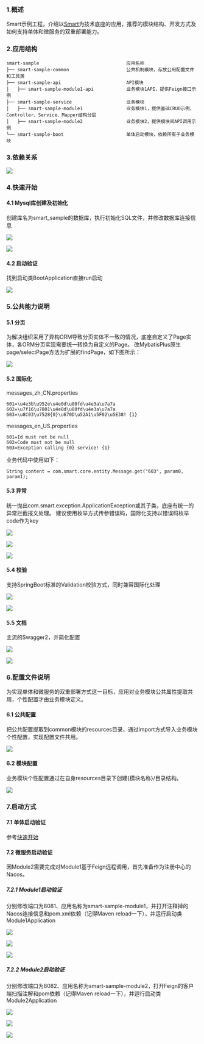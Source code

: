 ### 1.概述

Smart示例工程，介绍以[Smart](https://github.com/a466350665/smart)为技术底座的应用，推荐的模块结构、开发方式及如何支持单体和微服务的双重部署能力。

### 2.应用结构
```
smart-sample                                应用名称
├── smart-sample-common                     公共机制模块，存放公用配置文件和工具类
├── smart-sample-api                        API模块
│   ├── smart-sample-module1-api            业务模块1API，提供Feign接口示例
├── smart-sample-service                    业务模块
│   ├── smart-sample-module1                业务模块1，提供基础CRUD示例，Controller、Service、Mapper结构分层
│   ├── smart-sample-module2                业务模块2，提供模块间API调用示例
└── smart-sample-boot                       单体启动模块，依赖所有子业务模块
```

### 3.依赖关系

![](./image/relationship.png)

### 4.快速开始

#### 4.1 Mysql库创建及初始化
创建库名为smart_sample的数据库，执行初始化SQL文件，并修改数据库连接信息

![](./image/20.png)

![](./image/21.png)

#### 4.2 启动验证
找到启动类BootApplication直接run启动

![](./image/11.png)

### 5.公共能力说明

#### 5.1 分页
为解决组织采用了异构ORM导致分页实体不一致的情况，底座自定义了Page实体，各ORM分页实现需要统一转换为自定义的Page。
改MybatisPlus原生page/selectPage方法为扩展的findPage，如下图所示：

![](./image/01.jpg)

#### 5.2 国际化
messages_zh_CN.properties
```
601=\u4e3b\u952e\u4e0d\u80fd\u4e3a\u7a7a
602=\u7f16\u7801\u4e0d\u80fd\u4e3a\u7a7a
603=\u8C03\u7528{0}\u670D\u52A1\u5F02\u5E38! {1}
  ```
messages_en_US.properties
```
601=Id must not be null
602=Code must not be null
603=Exception calling {0} service! {1}
  ```
业务代码中使用如下：
```
String content = com.smart.core.entity.Message.get("603", param0, param1);
  ```

#### 5.3 异常
统一抛出com.smart.exception.ApplicationException或其子类，底座有统一的异常拦截报文处理。
建议使用枚举方式传参错误码，国际化支持以错误码枚举code作为key

![](./image/02.jpg)

![](./image/03.jpg)

![](./image/04.jpg)

#### 5.4 校验
支持SpringBoot标准的Validation校验方式，同时兼容国际化处理

![](./image/05.jpg)

![](./image/06.jpg)

#### 5.5 文档
主流的Swagger2，并简化配置

![](./image/07.png)

![](./image/08.png)

### 6.配置文件说明
为实现单体和微服务的双重部署方式这一目标，应用对业务模块公共属性提取共用，个性配置才由业务模块定义。

#### 6.1 公共配置
把公共配置提取到common模块的resources目录，通过import方式导入业务模块个性配置，实现配置文件共用。

![](./image/09.png)

#### 6.2 模块配置
业务模块个性配置通过在自身resources目录下创建{模块名称}/目录结构。

![](./image/10.png)

### 7.启动方式

#### 7.1 单体启动验证
参考[快速开始](https://github.com/a466350665/smart-sample#4%E5%BF%AB%E9%80%9F%E5%BC%80%E5%A7%8B)

#### 7.2 微服务启动验证
因Module2需要完成对Module1基于Feign远程调用，首先准备作为注册中心的Nacos。

##### 7.2.1 Module1启动验证
分别修改端口为8081、应用名称为smart-sample-module1，并打开注释掉的Nacos连接信息和pom.xml依赖（记得Maven reload一下），并运行启动类Module1Application

![](./image/12.png)

![](./image/13.png)

![](./image/14.png)

##### 7.2.2 Module2启动验证
分别修改端口为8082、应用名称为smart-sample-module2，打开Feign的客户端扫描注解和pom依赖（记得Maven reload一下），并运行启动类Module2Application

![](./image/15.png)

![](./image/16.png)

![](./image/17.png)